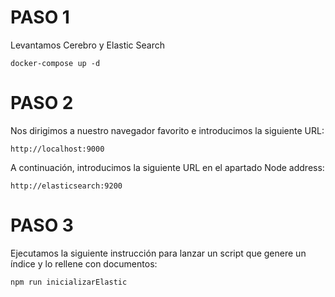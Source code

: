 
# PASO 1

Levantamos Cerebro y Elastic Search

```docker
docker-compose up -d
```

# PASO 2

Nos dirigimos a nuestro navegador favorito e introducimos la siguiente URL:
```
http://localhost:9000
```

A continuación, introducimos la siguiente URL en el apartado Node address:
```
http://elasticsearch:9200
```

# PASO 3

Ejecutamos la siguiente instrucción para lanzar un script que genere un índice y lo rellene con documentos:
```
npm run inicializarElastic
```
